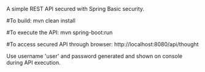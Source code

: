A simple REST API secured with Spring Basic security.

#To build: 
mvn clean install 

#To execute the API: 
mvn spring-boot:run

#To access secured API through browser: 
http://localhost:8080/api/thought 

Use username  'user' and password generated and shown on console during  API execution.


